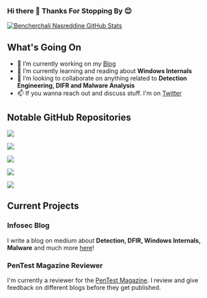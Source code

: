 ### Hi there 👋 Thanks For Stopping By 😊

<!--
**nasbench/nasbench** is a ✨ _special_ ✨ repository because its `README.md` (this file) appears on your GitHub profile.

Here are some ideas to get you started:

- 🔭 I’m currently working on ...
- 🌱 I’m currently learning ...
- 👯 I’m looking to collaborate on anything related to Detection Engineering, DIFR and  
- 🤔 I’m looking for help with ...
- 💬 Ask me about ...
- 📫 How to reach me: ...
- 😄 Pronouns: ...
- ⚡ Fun fact: ...
-->

[![Bencherchali Nasreddine GitHub Stats](https://github-readme-stats.vercel.app/api?username=nasbench&count_private=true&show_icons=true&theme=dark&hide_rank=false)](https://github.com/anuraghazra/github-readme-stats)

## What's Going On

- 🔭 I’m currently working on my [Blog](https://nasbench.medium.com/)
- 🌱 I’m currently learning and reading about **Windows Internals**
- 👯 I’m looking to collaborate on anything related to **Detection Engineering, DIFR and Malware Analysis**
- 📫 If you wanna reach out and discuss stuff. I'm on [Twitter](https://twitter.com/nas_bench)

## Notable GitHub Repositories 

[![](https://github-readme-stats.vercel.app/api/pin/?username=nasbench&repo=MindMaps&theme=dark)](https://github.com/nasbench/MindMaps)

[![](https://github-readme-stats.vercel.app/api/pin/?username=nasbench&repo=SIGMA-Resources&theme=dark)](https://github.com/nasbench/SIGMA-Resources)

[![](https://github-readme-stats.vercel.app/api/pin/?username=nasbench&repo=ETW-Resources&theme=dark)](https://github.com/nasbench/ETW-Resources)

[![](https://github-readme-stats.vercel.app/api/pin/?username=nasbench&repo=SEDR-Internals&theme=dark)](https://github.com/nasbench/SEDR-Internals)

[![](https://github-readme-stats.vercel.app/api/pin/?username=nasbench&repo=sedr-localdatastore-parser&theme=dark)](https://github.com/nasbench/sedr-localdatastore-parser)

## Current Projects

### Infosec Blog

I write a blog on medium about **Detection, DFIR, Windows Internals, Malware** and much more [here](https://nasbench.medium.com/)!

### PenTest Magazine Reviewer

I'm currently a reviewer for the [PenTest Magazine](https://pentestmag.com/). I review and give feedback on different blogs before they get published.
